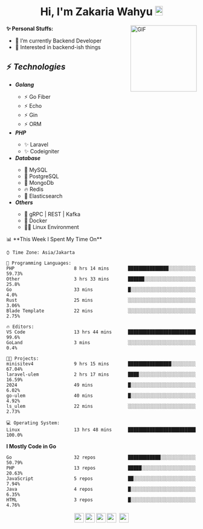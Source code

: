 <h1 align="center">Hi, I'm Zakaria Wahyu <img src="https://github.com/TheDudeThatCode/TheDudeThatCode/blob/master/Assets/Hi.gif" width="20px" height="25px"></h1>

<img align="right" alt="GIF" height="175px" src="https://www.nayakapratama.co.id/wp-content/uploads/2019/07/Website-Maintenance.gif" />

**✨ Personal Stuffs:**
- 🔭 I’m currently Backend Developer
- 🌱 Interested in backend-ish things

<h2>⚡ <i>Technologies</i></h2>
<ul>
<li><strong><i>Golang</i></strong></li>
  <ul>
    <li>⚡ Go Fiber</li>
    <li>⚡ Echo</li>
    <li>⚡ Gin</li>
    <li>⚡ ORM</li>
  </ul>
<li><strong><i>PHP</i></strong></li>
  <ul>
    <li>✨ Laravel</li>
    <li>✨ Codeigniter</li>
  </ul>
<li><strong><i>Database</i></strong></li>
  <ul>
    <li>🐬 MySQL</li>
    <li>🐘 PostgreSQL</li>
    <li>🍃 MongoDb</li>
    <li>🔥 Redis</li>
    <li>🔎 Elasticsearch</li>
  </ul>
  <li><strong><i>Others</i></strong></li>
  <ul>
    <li>💫 gRPC | REST | Kafka</li>
    <li>🐳 Docker</li>
    <li>👨‍💻 Linux Environment</li>
  </ul>
</ul>
<!--START_SECTION:waka-->
📊 **This Week I Spent My Time On** 

```text
⌚︎ Time Zone: Asia/Jakarta

💬 Programming Languages: 
PHP                      8 hrs 14 mins       ███████████████░░░░░░░░░░   59.73% 
Other                    3 hrs 33 mins       ██████░░░░░░░░░░░░░░░░░░░   25.8% 
Go                       33 mins             █░░░░░░░░░░░░░░░░░░░░░░░░   4.0% 
Rust                     25 mins             ░░░░░░░░░░░░░░░░░░░░░░░░░   3.06% 
Blade Template           22 mins             ░░░░░░░░░░░░░░░░░░░░░░░░░   2.75%

🔥 Editors: 
VS Code                  13 hrs 44 mins      █████████████████████████   99.6% 
GoLand                   3 mins              ░░░░░░░░░░░░░░░░░░░░░░░░░   0.4%

🐱‍💻 Projects: 
minisitev4               9 hrs 15 mins       ████████████████░░░░░░░░░   67.04% 
laravel-ulem             2 hrs 17 mins       ████░░░░░░░░░░░░░░░░░░░░░   16.59% 
2024                     49 mins             █░░░░░░░░░░░░░░░░░░░░░░░░   6.02% 
go-ulem                  40 mins             █░░░░░░░░░░░░░░░░░░░░░░░░   4.92% 
ls_ulem                  22 mins             ░░░░░░░░░░░░░░░░░░░░░░░░░   2.73%

💻 Operating System: 
Linux                    13 hrs 48 mins      █████████████████████████   100.0%

```

**I Mostly Code in Go** 

```text
Go                       32 repos            ████████████░░░░░░░░░░░░░   50.79% 
PHP                      13 repos            █████░░░░░░░░░░░░░░░░░░░░   20.63% 
JavaScript               5 repos             ██░░░░░░░░░░░░░░░░░░░░░░░   7.94% 
Java                     4 repos             █░░░░░░░░░░░░░░░░░░░░░░░░   6.35% 
HTML                     3 repos             █░░░░░░░░░░░░░░░░░░░░░░░░   4.76%

```



<!--END_SECTION:waka-->

<p align="center">
<a href="https://www.linkedin.com/in/zakariawahyu" target="_blank"><img src="https://img.shields.io/badge/linkedin-%230077B5.svg?&style=for-the-badge&logo=linkedin&logoColor=white" height=25></a>
<a href="https://medium.com/@zakariawahyu" target="_blank"><img src="https://img.shields.io/badge/Medium-12100E?style=for-the-badge&logo=medium&logoColor=white" height=25></a>
<a href="https://medium.com/@zakariawahyu" target="_blank"><img src="https://img.shields.io/badge/Portfolio-2300843e?style=for-the-badge&logo=About.me&logoColor=white" height=25></a>
<a href="https://www.twitter.com/_zakariawahyu" target="_blank"><img src="https://img.shields.io/badge/twitter-%231DA1F2.svg?&style=for-the-badge&logo=twitter&logoColor=white" height=25></a> 
<a href="https://www.instagram.com/_zakariawahyu" target="_blank"><img src="https://img.shields.io/badge/instagram-%23E4405F.svg?&style=for-the-badge&logo=instagram&logoColor=white" height=25></a>
